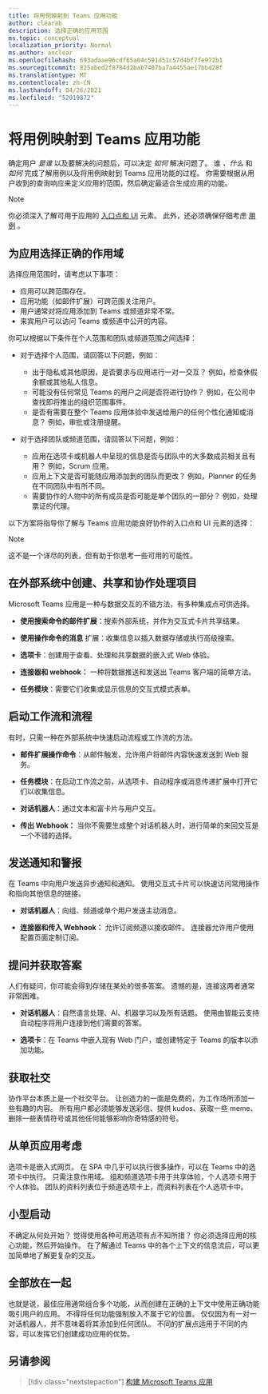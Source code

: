 ```yaml
---
title: 将用例映射到 Teams 应用功能
author: clearab
description: 选择正确的应用范围
ms.topic: conceptual
localization_priority: Normal
ms.author: anclear
ms.openlocfilehash: 693adaae96cdf65a04c591d51c57d4bf7fe972b1
ms.sourcegitcommit: 825abed2f8784d2bab7407ba7a4455ae17bbd28f
ms.translationtype: MT
ms.contentlocale: zh-CN
ms.lasthandoff: 04/26/2021
ms.locfileid: "52019872"
---
```

# <a name="map-your-use-cases-to-teams-app-capabilities"></a>将用例映射到 Teams 应用功能

确定用户 *是谁* 以及要解决的问题后，可以决定 *如何* 解决问题了。 谁 *、什么* 和 *如何* 完成了解用例以及将用例映射到 Teams 应用功能的过程。 你需要根据从用户收到的查询响应来定义应用的范围，然后确定最适合生成应用的功能。

> [!NOTE]
> 你必须深入了解可用于应用的 [入口点和 UI](../../concepts/extensibility-points.md) 元素。 此外，还必须确保仔细考虑 [用例](../../concepts/design/understand-use-cases.md) 。

## <a name="choose-the-correct-scope-for-your-app"></a>为应用选择正确的作用域

选择应用范围时，请考虑以下事项：

* 应用可以跨范围存在。
* 应用功能（如邮件扩展）可跨范围关注用户。
* 用户通常对将应用添加到 Teams 或频道非常不常。
* 来宾用户可以访问 Teams 或频道中公开的内容。

你可以根据以下条件在个人范围和团队或频道范围之间选择：

* 对于选择个人范围，请回答以下问题，例如：
  * 出于隐私或其他原因，是否要求与应用进行一对一交互？ 例如，检查休假余额或其他私人信息。
  * 可能没有任何常见 Teams 的用户之间是否将进行协作？ 例如，在公司中查找即将推出的组织范围事件。
  * 是否有需要在整个 Teams 应用体验中发送给用户的任何个性化通知或消息？ 例如，审批或注册提醒。

* 对于选择团队或频道范围，请回答以下问题，例如： 
  * 应用在选项卡或机器人中呈现的信息是否与团队中的大多数成员相关且有用？ 例如，Scrum 应用。
  * 应用上下文是否可能随应用添加到的团队而更改？ 例如，Planner 的任务在不同团队中有所不同。 
  * 需要协作的人物中的所有成员是否可能是单个团队的一部分？ 例如，处理票证的代理。

以下方案将指导你了解与 Teams 应用功能良好协作的入口点和 UI 元素的选择：

> [!NOTE]
> 这不是一个详尽的列表，但有助于你思考一些可用的可能性。

## <a name="create-share-and-collaborate-on-items-in-an-external-system"></a>在外部系统中创建、共享和协作处理项目

Microsoft Teams 应用是一种与数据交互的不错方法，有多种集成点可供选择。

* **使用搜索命令的邮件扩展**：搜索外部系统，并作为交互式卡片共享结果。

* **使用操作命令的消息** 扩展：收集信息以插入数据存储或执行高级搜索。

* **选项卡**：创建用于查看、处理和共享数据的嵌入式 Web 体验。

* **连接器和 webhook：** 一种将数据推送和发送出 Teams 客户端的简单方法。

* **任务模块**：需要它们收集或显示信息的交互式模式表单。

## <a name="initiate-workflows-and-processes"></a>启动工作流和流程

有时，只需一种在外部系统中快速启动流程或工作流的方法。

* **邮件扩展操作命令**：从邮件触发，允许用户将邮件内容快速发送到 Web 服务。

* **任务模块**：在启动工作流之前，从选项卡、自动程序或消息传递扩展中打开它们以收集信息。

* **对话机器人**：通过文本和富卡片与用户交互。

* **传出 Webhook：** 当你不需要生成整个对话机器人时，进行简单的来回交互是一个不错的选择。

## <a name="send-notifications-and-alerts"></a>发送通知和警报

在 Teams 中向用户发送异步通知和通知。 使用交互式卡片可以快速访问常用操作和指向其他信息的链接。

* **对话机器人**：向组、频道或单个用户发送主动消息。

* **连接器和传入 Webhook：** 允许订阅频道以接收邮件。 连接器允许用户使用配置页面定制订阅。

## <a name="ask-questions-and-get-answers"></a>提问并获取答案

人们有疑问，你可能会得到存储在某处的很多答案。 遗憾的是，连接这两者通常非常困难。

* **对话机器人**：自然语言处理、AI、机器学习以及所有话题。 使用由智能云支持自动程序将用户连接到他们需要的答案。

* **选项卡**：在 Teams 中嵌入现有 Web 门户，或创建特定于 Teams 的版本以添加功能。

## <a name="get-social"></a>获取社交

协作平台本质上是一个社交平台。 让创造力的一面是免费的，为工作场所添加一些有趣的内容。 所有用户都必须能够发送彩信、提供 kudos、获取一些 meme、删除一些表情符号或其他任何能够影响你奇特感的符号。

## <a name="think-in-terms-of-a-single-page-app"></a>从单页应用考虑

选项卡是嵌入式网页。 在 SPA 中几乎可以执行很多操作，可以在 Teams 中的选项卡中执行。 只需注意作用域。 组和频道选项卡用于共享体验，个人选项卡用于个人体验。 团队的资料列表位于频道选项卡上，而资料列表在个人选项卡中。

## <a name="start-small"></a>小型启动

不确定从何处开始？ 觉得使用各种可用选项有点不知所措？ 你必须选择应用的核心功能，然后开始操作。 在了解通过 Teams 中的各个上下文的信息流后，可以更加简单地了解更复杂的交互。

## <a name="put-it-all-together"></a>全部放在一起

也就是说，最佳应用通常组合多个功能，从而创建在正确的上下文中使用正确功能吸引用户的应用。 不得将任何功能强制放入不属于它的位置。 仅仅因为有一对一对话机器人，并不意味着将其添加到任何团队。 不同的扩展点适用于不同的内容，可以发挥它们创建成功应用的优势。

## <a name="see-also"></a>另请参阅

> [!div class="nextstepaction"]
> [构建 Microsoft Teams 应用](../../overview.md)
 

